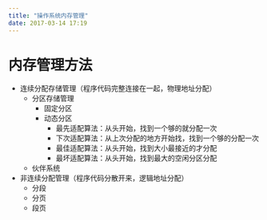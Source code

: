 ```yaml
---
title: "操作系统内存管理"
date: 2017-03-14 17:19
---
```


# 内存管理方法

 - 连续分配存储管理（程序代码完整连接在一起，物理地址分配）
   - 分区存储管理
     * 固定分区
     * 动态分区
       - 最先适配算法：从头开始，找到一个够的就分配一次
       - 下次适配算法：从上次分配的地方开始找，找到一个够的分配一次
       - 最佳适配算法：从头开始，找到大小最接近的才分配
       - 最坏适配算法：从头开始，找到最大的空闲分区分配
   - 伙伴系统
  - 非连续分配管理（程序代码分散开来，逻辑地址分配）
    - 分段
    - 分页
    - 段页